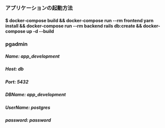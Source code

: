 ### アプリケーションの起動方法
#### $ docker-compose build && docker-compose run --rm frontend yarn install && docker-compose run --rm backend rails db:create && docker-compose up -d --build 



### pgadmin 
##### Name: app_development
##### Host: db
##### Port: 5432
##### DBName: app_development
##### UserName: postgres 
##### password: password